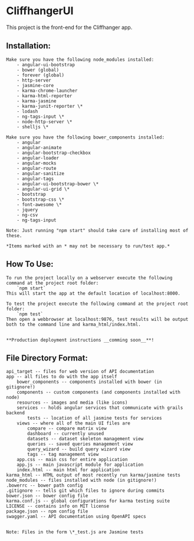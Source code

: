 CliffhangerUI
=============

This project is the front-end for the Cliffhanger app.

Installation: 
-------------

    Make sure you have the following node_modules installed: 
        - angular-ui-bootstrap
        - bower (global)
        - forever (global)
        - http-server
        - jasmine-core
        - karma-chrome-launcher
        - karma-html-reporter
        - karma-jasmine
        - karma-junit-reporter \*
        - lodash
        - ng-tags-input \*
        - node-http-server \*
        - shelljs \*
        
    Make sure you have the following bower_components installed:
        - angular
        - angular-animate
        - angular-bootstrap-checkbox
        - angular-loader
        - angular-mocks
        - angular-route
        - angular-sanitize
        - angular-tags
        - angular-ui-bootstrap-bower \*
        - angular-ui-grid \*
        - bootstrap
        - bootstrap-css \*
        - font-awesome \*
        - jquery
        - ng-csv
        - ng-tags-input
        
    Note: Just running "npm start" should take care of installing most of these.
    
    *Items marked with an * may not be necessary to run/test app.*
    
How To Use:
-----------

    To run the project locally on a webserver execute the following command at the project root folder:
        `npm start`
    This will start the app at the default location of localhost:8000.

    To test the project execute the following command at the project root folder:
        `npm test`
    Then open a webbrowser at localhost:9876, test results will be output both to the command line and karma_html/index.html.
    
    
    **Production deployment instructions __comming soon__**!


File Directory Format:
----------------------

    api_target -- files for web version of API documentation
    app -- all files to do with the app itself
        bower_components -- components installed with bower (in gitignore!)
        components -- custom components (and components installed with node)
        resources -- images and media (like icons)
        services -- holds angular services that communicate with grails backend
            tests -- location of all jasmine tests for services
        views -- where all of the main UI files are
            compare -- compare matrix view
            dashboard -- currently unused
            datasets -- dataset skeleton management view
            queries -- saved queries management view
            query_wizard -- build query wizard view
            tags -- tag management view
        app.css -- main css for entire application
        app.js -- main javascript module for application
        index.html -- main html for application
    karma_html -- HTML output of most recently run karma/jasmine tests
    node_modules -- files installed with node (in gitignore!)
    .bowerrc -- bower path config
    .gitignore -- tells git which files to ignore during commits
    bower.json -- bower config file
    karma.conf.js -- global configurations for karma testing suite
    LICENSE -- contains info on MIT license
    package.json -- npm config file
    swagger.yaml -- API documentation using OpenAPI specs
    
    
    Note: Files in the form \*_test.js are Jasmine tests
